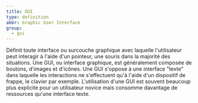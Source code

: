 ```yaml
---
title: GUI
type: definition
abbr: Graphic User Interface
group:
  - gui
---
```

Définit toute interface ou surcouche graphique avec laquelle l'utilisateur peut interagir à l'aide d'un pointeur, une souris dans la majorité des situations. Une GUI, ou interface graphique, est généralement composée de boutons, d'images et d'icônes. Une GUI s'oppose à une interface "texte" dans laquelle les interactions ne s'effectuent qu'à l'aide d'un dispositif de frappe, le clavier par exemple.
L'utilisation d'une GUI est souvent beaucoup plus explicite pour un utilisateur novice mais consomme davantage de ressources qu'une interface texte.
